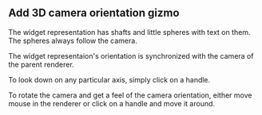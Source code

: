 ## Add 3D camera orientation gizmo

The widget representation has shafts and
little spheres with text on them. The spheres always
follow the camera.

The widget representaion's orientation is synchronized with
the camera of the parent renderer.

To look down on any particular axis, simply click on
a handle.

To rotate the camera and get a feel of the camera orientation,
either move mouse in the renderer or click on a handle
and move it around.
